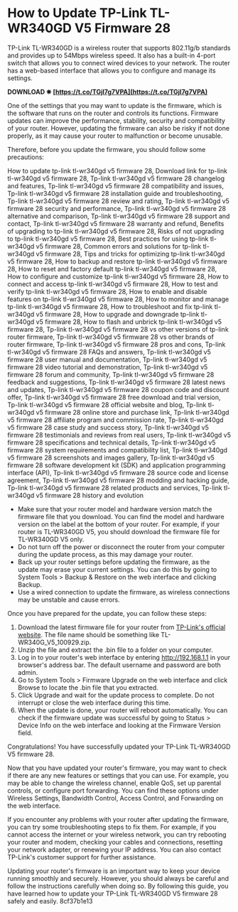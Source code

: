
 
# How to Update TP-Link TL-WR340GD V5 Firmware 28
 
TP-Link TL-WR340GD is a wireless router that supports 802.11g/b standards and provides up to 54Mbps wireless speed. It also has a built-in 4-port switch that allows you to connect wired devices to your network. The router has a web-based interface that allows you to configure and manage its settings.
 
**DOWNLOAD ✵ [https://t.co/TGjl7g7VPA](https://t.co/TGjl7g7VPA)**


 
One of the settings that you may want to update is the firmware, which is the software that runs on the router and controls its functions. Firmware updates can improve the performance, stability, security and compatibility of your router. However, updating the firmware can also be risky if not done properly, as it may cause your router to malfunction or become unusable.
 
Therefore, before you update the firmware, you should follow some precautions:
 
How to update tp-link tl-wr340gd v5 firmware 28,  Download link for tp-link tl-wr340gd v5 firmware 28,  Tp-link tl-wr340gd v5 firmware 28 changelog and features,  Tp-link tl-wr340gd v5 firmware 28 compatibility and issues,  Tp-link tl-wr340gd v5 firmware 28 installation guide and troubleshooting,  Tp-link tl-wr340gd v5 firmware 28 review and rating,  Tp-link tl-wr340gd v5 firmware 28 security and performance,  Tp-link tl-wr340gd v5 firmware 28 alternative and comparison,  Tp-link tl-wr340gd v5 firmware 28 support and contact,  Tp-link tl-wr340gd v5 firmware 28 warranty and refund,  Benefits of upgrading to tp-link tl-wr340gd v5 firmware 28,  Risks of not upgrading to tp-link tl-wr340gd v5 firmware 28,  Best practices for using tp-link tl-wr340gd v5 firmware 28,  Common errors and solutions for tp-link tl-wr340gd v5 firmware 28,  Tips and tricks for optimizing tp-link tl-wr340gd v5 firmware 28,  How to backup and restore tp-link tl-wr340gd v5 firmware 28,  How to reset and factory default tp-link tl-wr340gd v5 firmware 28,  How to configure and customize tp-link tl-wr340gd v5 firmware 28,  How to connect and access tp-link tl-wr340gd v5 firmware 28,  How to test and verify tp-link tl-wr340gd v5 firmware 28,  How to enable and disable features on tp-link tl-wr340gd v5 firmware 28,  How to monitor and manage tp-link tl-wr340gd v5 firmware 28,  How to troubleshoot and fix tp-link tl-wr340gd v5 firmware 28,  How to upgrade and downgrade tp-link tl-wr340gd v5 firmware 28,  How to flash and unbrick tp-link tl-wr340gd v5 firmware 28,  Tp-link tl-wr340gd v5 firmware 28 vs other versions of tp-link router firmware,  Tp-link tl-wr340gd v5 firmware 28 vs other brands of router firmware,  Tp-link tl-wr340gd v5 firmware 28 pros and cons,  Tp-link tl-wr340gd v5 firmware 28 FAQs and answers,  Tp-link tl-wr340gd v5 firmware 28 user manual and documentation,  Tp-link tl-wr340gd v5 firmware 28 video tutorial and demonstration,  Tp-link tl-wr340gd v5 firmware 28 forum and community,  Tp-link tl-wr340gd v5 firmware 28 feedback and suggestions,  Tp-link tl-wr340gd v5 firmware 28 latest news and updates,  Tp-link tl-wr340gd v5 firmware 28 coupon code and discount offer,  Tp-link tl-wr340gd v5 firmware 28 free download and trial version,  Tp-link tl-wr340gd v5 firmware 28 official website and blog,  Tp-link tl-wr340gd v5 firmware 28 online store and purchase link,  Tp-link tl-wr340gd v5 firmware 28 affiliate program and commission rate,  Tp-link tl-wr340gd v5 firmware 28 case study and success story,  Tp-link tl-wr340gd v5 firmware 28 testimonials and reviews from real users,  Tp-link tl-wr340gd v5 firmware 28 specifications and technical details,  Tp-link tl-wr340gd v5 firmware 28 system requirements and compatibility list,  Tp-link tl-wr340gd v5 firmware 28 screenshots and images gallery,  Tp-link tl-wr340gd v5 firmware 28 software development kit (SDK) and application programming interface (API),  Tp-link tl-wr340gd v5 firmware 28 source code and license agreement,  Tp-link tl-wr340gd v5 firmware 28 modding and hacking guide,  Tp-link tl-wr340gd v5 firmware 28 related products and services,  Tp-link tl-wr340gd v5 firmware 28 history and evolution
 
- Make sure that your router model and hardware version match the firmware file that you download. You can find the model and hardware version on the label at the bottom of your router. For example, if your router is TL-WR340GD V5, you should download the firmware file for TL-WR340GD V5 only.
- Do not turn off the power or disconnect the router from your computer during the update process, as this may damage your router.
- Back up your router settings before updating the firmware, as the update may erase your current settings. You can do this by going to System Tools > Backup & Restore on the web interface and clicking Backup.
- Use a wired connection to update the firmware, as wireless connections may be unstable and cause errors.

Once you have prepared for the update, you can follow these steps:

1. Download the latest firmware file for your router from [TP-Link's official website](https://www.tp-link.com/us/support/download/tl-wr340g/). The file name should be something like TL-WR340G\_V5\_100929.zip.
2. Unzip the file and extract the .bin file to a folder on your computer.
3. Log in to your router's web interface by entering http://192.168.1.1 in your browser's address bar. The default username and password are both admin.
4. Go to System Tools > Firmware Upgrade on the web interface and click Browse to locate the .bin file that you extracted.
5. Click Upgrade and wait for the update process to complete. Do not interrupt or close the web interface during this time.
6. When the update is done, your router will reboot automatically. You can check if the firmware update was successful by going to Status > Device Info on the web interface and looking at the Firmware Version field.

Congratulations! You have successfully updated your TP-Link TL-WR340GD V5 firmware 28.
  
Now that you have updated your router's firmware, you may want to check if there are any new features or settings that you can use. For example, you may be able to change the wireless channel, enable QoS, set up parental controls, or configure port forwarding. You can find these options under Wireless Settings, Bandwidth Control, Access Control, and Forwarding on the web interface.
 
If you encounter any problems with your router after updating the firmware, you can try some troubleshooting steps to fix them. For example, if you cannot access the internet or your wireless network, you can try rebooting your router and modem, checking your cables and connections, resetting your network adapter, or renewing your IP address. You can also contact TP-Link's customer support for further assistance.
 
Updating your router's firmware is an important way to keep your device running smoothly and securely. However, you should always be careful and follow the instructions carefully when doing so. By following this guide, you have learned how to update your TP-Link TL-WR340GD V5 firmware 28 safely and easily.
 8cf37b1e13
 

